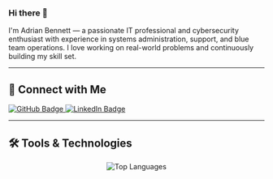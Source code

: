 ### Hi there 👋

I'm Adrian Bennett — a passionate IT professional and cybersecurity enthusiast with experience in systems administration, support, and blue team operations. I love working on real-world problems and continuously building my skill set.

---

## 🔗 Connect with Me

<a href="https://github.com/Adriankben">
  <img src="https://img.shields.io/badge/GitHub-211F1F?style=for-the-badge&logo=GitHub&logoColor=ffffff" alt="GitHub Badge">
</a>
<a href="https://www.linkedin.com/in/adriankbennett3/">
  <img src="https://img.shields.io/badge/LinkedIn-0077B5?style=for-the-badge&logo=Linkedin&logoColor=ffffff" alt="LinkedIn Badge">
</a>

---

## 🛠 Tools & Technologies

<div align="center">
  <img src="https://github-readme-stats.vercel.app/api/top-langs/?username=Adriankben&theme=dark&layout=compact&langs_count=20&hide_title=true&v=1" alt="Top Languages" />
</div>
